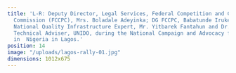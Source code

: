 ```yaml
---
title: 'L-R: Deputy Director, Legal Services, Federal Competition and Consumer Protection
  Commission (FCCPC), Mrs. Boladale Adeyinka; DG FCCPC, Babatunde Irukera; UNIDO’s
  National Quality Infrastructure Expert, Mr. Yitbarek Fantahun and Dr. Shaukat Malik,  Chief
  Technical Adviser, UNIDO, during the National Campaign and Advocacy for Quality
  in  Nigeria in Lagos.'
position: 14
image: "/uploads/lagos-rally-01.jpg"
dimensions: 1012x675
---
```


